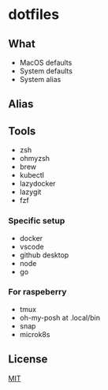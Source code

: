 # dotfiles

## What

- MacOS defaults
- System defaults
- System alias

## Alias

## Tools

- zsh
- ohmyzsh
- brew
- kubectl
- lazydocker
- lazygit
- fzf

### Specific setup

- docker
- vscode
- github desktop
- node
- go

### For raspeberry

- tmux
- oh-my-posh at .local/bin
- snap
- microk8s

## License

[MIT](LICENSE)
